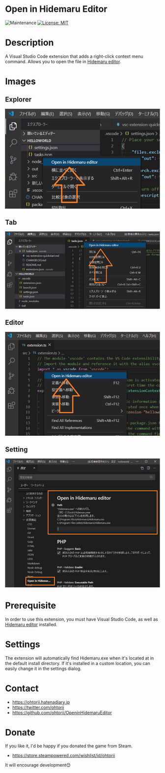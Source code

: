 # Open in Hidemaru Editor

![Maintenance](https://img.shields.io/maintenance/yes/2020.svg)
[![License: MIT](https://img.shields.io/badge/License-MIT-yellow.svg)](https://opensource.org/licenses/MIT)

# Description

A Visual Studio Code extension that adds a right-click context menu command. Allows you to open the file in [Hidemaru editor](https://hide.maruo.co.jp/index.html).

# Images

## Explorer

![explorer](images/explorer.png "explorer")

## Tab

![tab](images/tab.png "tab")

## Editor

![editor](images/editor.png "editor")

## Setting

![setting](images/setting.png "setting")

# Prerequisite

In order to use this extension, you must have Visual Studio Code, as well as [Hidemaru editor](https://hide.maruo.co.jp/index.html) installed.

# Settings

The extension will automatically find Hidemaru.exe when it's located at in the default install directory. If it's installed in a custom location, you can easily change it in the settings dialog.

# Contact

- <https://ohtorii.hatenadiary.jp>
- <https://twitter.com/ohtorii>
- <https://github.com/ohtorii/OpeninHidemaruEditor>

# Donate

If you like it, I'd be happy if you donated the game from Steam.

- https://store.steampowered.com/wishlist/id/ohtorii

It will encourage development😊
